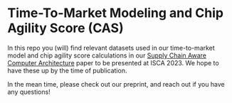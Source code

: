 # Time-To-Market Modeling and Chip Agility Score (CAS)

In this repo you (will) find relevant datasets used in our time-to-market model and chip agility score calculations in our [Supply Chain Aware Computer Architecture](https://parallel.princeton.edu/papers/ning-supply-chain-isca-2023-preprint.pdf) paper to be presented at ISCA 2023. We hope to have these up by the time of publication.

In the mean time, please check out our preprint, and reach out if you have any questions!
